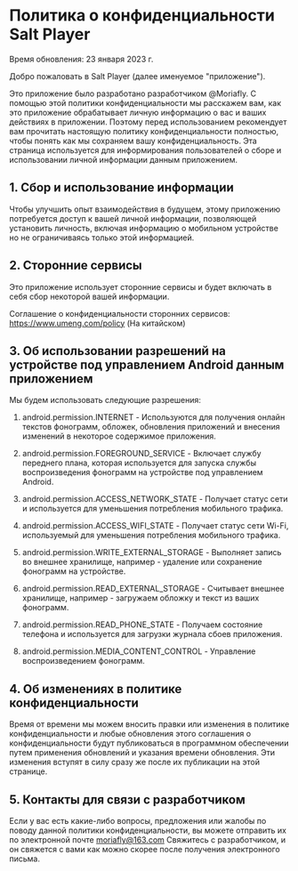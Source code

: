 # Политика о конфиденциальности Salt Player
Время обновления: 23 января 2023 г.

Добро пожаловать в Salt Player (далее именуемое "приложение").

Это приложение было разработано разработчиком @Moriafly. С помощью этой политики конфиденциальности мы расскажем вам, как это приложение обрабатывает личную информацию о вас и ваших действиях в приложении. Поэтому перед использованием рекомендует вам прочитать настоящую политику конфиденциальности полностью, чтобы понять как мы сохраняем вашу конфиденциальность. Эта страница используется для информирования пользователей о сборе и использовании личной информации данным приложением.

## 1. Сбор и использование информации

Чтобы улучшить опыт взаимодействия в будущем, этому приложению потребуется доступ к вашей личной информации, позволяющей установить личность, включая информацию о мобильном устройстве но не ограничиваясь только этой информацией.

## 2. Сторонние сервисы

Это приложение использует сторонние сервисы и будет включать в себя сбор некоторой вашей информации.

Соглашение о конфиденциальности сторонних сервисов: https://www.umeng.com/policy (На китайском)

## 3. Об использовании разрешений на устройстве под управлением Android данным приложением

Мы будем использовать следующие разрешения:

1. android.permission.INTERNET - Используются для получения онлайн текстов фонограмм, обложек, обновления приложений и внесения изменений в некоторое содержимое приложения.

2. android.permission.FOREGROUND_SERVICE - Включает службу переднего плана, которая используется для запуска службы воспроизведения фонограмм на устройстве под управлением Android.

3. android.permission.ACCESS_NETWORK_STATE - Получает статус сети и используется для уменьшения потребления мобильного трафика.

4. android.permission.ACCESS_WIFI_STATE - Получает статус сети Wi-Fi, используемый для уменьшения потребления мобильного трафика.

5. android.permission.WRITE_EXTERNAL_STORAGE - Выполняет запись во внешнее хранилище, например - удаление или сохранение фонограмм на устройстве.

6. android.permission.READ_EXTERNAL_STORAGE - Считывает внешнее хранилище, например - загружаем обложку и текст из ваших фонограмм.

7. android.permission.READ_PHONE_STATE - Получаем состояние телефона и используется для загрузки журнала сбоев приложения.

8. android.permission.MEDIA_CONTENT_CONTROL - Управление воспроизведением фонограмм.

## 4. Об изменениях в политике конфиденциальности

Время от времени мы можем вносить правки или изменения в политике конфиденциальности и любые обновления этого соглашения о конфиденциальности будут публиковаться в программном обеспечении путем применения обновлений и указания времени обновления. Эти изменения вступят в силу сразу же после их публикации на этой странице.

## 5. Контакты для связи с разработчиком

Если у вас есть какие-либо вопросы, предложения или жалобы по поводу данной политики конфиденциальности, вы можете отправить их по электронной почте moriafly@163.com Свяжитесь с разработчиком, и он свяжется с вами как можно скорее после получения электронного письма.
